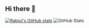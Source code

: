 ## Hi there 👋
[![Rabiul's GitHub stats](https://github-readme-stats.vercel.app/api?username=rabiulahsan)](https://github.com/rabiulahsan/github-readme-stats)
![GitHub Stats](https://github-readme-stats.vercel.app/api?username=YOUR_USERNAME&show_icons=true&count_private=true&theme=tokyonight)

<!--
**rabiulahsan/rabiulahsan** is a ✨ _special_ ✨ repository because its `README.md` (this file) appears on your GitHub profile.

Here are some ideas to get you started:

- 🔭 I’m currently working on ...
- 🌱 I’m currently learning ...
- 👯 I’m looking to collaborate on ...
- 🤔 I’m looking for help with ...
- 💬 Ask me about ...
- 📫 How to reach me: ...
- 😄 Pronouns: ...
- ⚡ Fun fact: ...
-->
